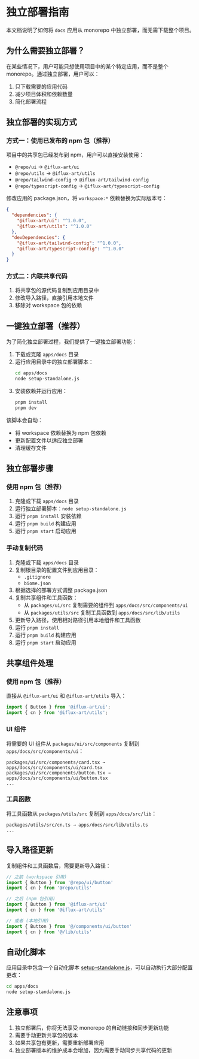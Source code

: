 # 独立部署指南

本文档说明了如何将 `docs` 应用从 monorepo 中独立部署，而无需下载整个项目。

## 为什么需要独立部署？

在某些情况下，用户可能只想使用项目中的某个特定应用，而不是整个 monorepo。通过独立部署，用户可以：

1. 只下载需要的应用代码
2. 减少项目体积和依赖数量
3. 简化部署流程

## 独立部署的实现方式

### 方式一：使用已发布的 npm 包（推荐）

项目中的共享包已经发布到 npm，用户可以直接安装使用：

- `@repo/ui` → `@iflux-art/ui`
- `@repo/utils` → `@iflux-art/utils`
- `@repo/tailwind-config` → `@iflux-art/tailwind-config`
- `@repo/typescript-config` → `@iflux-art/typescript-config`

修改应用的 package.json，将 `workspace:*` 依赖替换为实际版本号：
```json
{
  "dependencies": {
    "@iflux-art/ui": "^1.0.0",
    "@iflux-art/utils": "^1.0.0"
  },
  "devDependencies": {
    "@iflux-art/tailwind-config": "^1.0.0",
    "@iflux-art/typescript-config": "^1.0.0"
  }
}
```

### 方式二：内联共享代码

1. 将共享包的源代码复制到应用目录中
2. 修改导入路径，直接引用本地文件
3. 移除对 workspace 包的依赖

## 一键独立部署（推荐）

为了简化独立部署过程，我们提供了一键独立部署功能：

1. 下载或克隆 `apps/docs` 目录
2. 运行应用目录中的独立部署脚本：
   ```bash
   cd apps/docs
   node setup-standalone.js
   ```
3. 安装依赖并运行应用：
   ```bash
   pnpm install
   pnpm dev
   ```

该脚本会自动：
- 将 workspace 依赖替换为 npm 包依赖
- 更新配置文件以适应独立部署
- 清理缓存文件

## 独立部署步骤

### 使用 npm 包（推荐）

1. 克隆或下载 `apps/docs` 目录
2. 运行独立部署脚本：`node setup-standalone.js`
3. 运行 `pnpm install` 安装依赖
4. 运行 `pnpm build` 构建应用
5. 运行 `pnpm start` 启动应用

### 手动复制代码

1. 克隆或下载 `apps/docs` 目录
2. 复制根目录的配置文件到应用目录：
   - `.gitignore`
   - `biome.json`
3. 根据选择的部署方式调整 package.json
4. 复制共享组件和工具函数：
   - 从 `packages/ui/src` 复制需要的组件到 `apps/docs/src/components/ui`
   - 从 `packages/utils/src` 复制工具函数到 `apps/docs/src/lib/utils`
5. 更新导入路径，使用相对路径引用本地组件和工具函数
6. 运行 `pnpm install`
7. 运行 `pnpm build` 构建应用
8. 运行 `pnpm start` 启动应用

## 共享组件处理

### 使用 npm 包（推荐）

直接从 `@iflux-art/ui` 和 `@iflux-art/utils` 导入：

```typescript
import { Button } from '@iflux-art/ui';
import { cn } from '@iflux-art/utils';
```

### UI 组件

将需要的 UI 组件从 `packages/ui/src/components` 复制到 `apps/docs/src/components/ui`：

```
packages/ui/src/components/card.tsx → apps/docs/src/components/ui/card.tsx
packages/ui/src/components/button.tsx → apps/docs/src/components/ui/button.tsx
...
```

### 工具函数

将工具函数从 `packages/utils/src` 复制到 `apps/docs/src/lib`：

```
packages/utils/src/cn.ts → apps/docs/src/lib/utils.ts
...
```

## 导入路径更新

复制组件和工具函数后，需要更新导入路径：

```typescript
// 之前 (workspace 引用)
import { Button } from '@repo/ui/button'
import { cn } from '@repo/utils'

// 之后 (npm 包引用)
import { Button } from '@iflux-art/ui'
import { cn } from '@iflux-art/utils'

// 或者 (本地引用)
import { Button } from '@/components/ui/button'
import { cn } from '@/lib/utils'
```

## 自动化脚本

应用目录中包含一个自动化脚本 [setup-standalone.js](setup-standalone.js)，可以自动执行大部分配置更改：

```bash
cd apps/docs
node setup-standalone.js
```

## 注意事项

1. 独立部署后，你将无法享受 monorepo 的自动链接和同步更新功能
2. 需要手动更新共享包的版本
3. 如果共享包有更新，需要重新部署应用
4. 独立部署版本的维护成本会增加，因为需要手动同步共享代码的更新